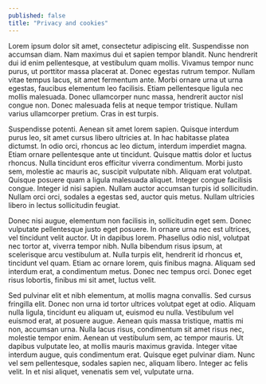 ```yaml
---
published: false
title: "Privacy and cookies"
---
```

Lorem ipsum dolor sit amet, consectetur adipiscing elit. Suspendisse non accumsan diam. Nam maximus dui et sapien tempor blandit. Nunc hendrerit dui id enim pellentesque, at vestibulum quam mollis. Vivamus tempor nunc purus, ut porttitor massa placerat at. Donec egestas rutrum tempor. Nullam vitae tempus lacus, sit amet fermentum ante. Morbi ornare urna ut urna egestas, faucibus elementum leo facilisis. Etiam pellentesque ligula nec mollis malesuada. Donec ullamcorper nunc massa, hendrerit auctor nisl congue non. Donec malesuada felis at neque tempor tristique. Nullam varius ullamcorper pretium. Cras in est turpis.

Suspendisse potenti. Aenean sit amet lorem sapien. Quisque interdum purus leo, sit amet cursus libero ultricies at. In hac habitasse platea dictumst. In odio orci, rhoncus ac leo dictum, interdum imperdiet magna. Etiam ornare pellentesque ante ut tincidunt. Quisque mattis dolor et luctus rhoncus. Nulla tincidunt eros efficitur viverra condimentum. Morbi justo sem, molestie ac mauris ac, suscipit vulputate nibh. Aliquam erat volutpat. Quisque posuere quam a ligula malesuada aliquet. Integer congue facilisis congue. Integer id nisi sapien. Nullam auctor accumsan turpis id sollicitudin. Nullam orci orci, sodales a egestas sed, auctor quis metus. Nullam ultricies libero in lectus sollicitudin feugiat.

Donec nisi augue, elementum non facilisis in, sollicitudin eget sem. Donec vulputate pellentesque justo eget posuere. In ornare urna nec est ultrices, vel tincidunt velit auctor. Ut in dapibus lorem. Phasellus odio nisl, volutpat nec tortor at, viverra tempor nibh. Nulla bibendum risus ipsum, at scelerisque arcu vestibulum at. Nulla turpis elit, hendrerit id rhoncus et, tincidunt vel quam. Etiam ac ornare lorem, quis finibus magna. Aliquam sed interdum erat, a condimentum metus. Donec nec tempus orci. Donec eget risus lobortis, finibus mi sit amet, luctus velit.

Sed pulvinar elit et nibh elementum, at mollis magna convallis. Sed cursus fringilla elit. Donec non urna id tortor ultrices volutpat eget at odio. Aliquam nulla ligula, tincidunt eu aliquam ut, euismod eu nulla. Vestibulum vel euismod erat, at posuere augue. Aenean quis massa tristique, mattis mi non, accumsan urna. Nulla lacus risus, condimentum sit amet risus nec, molestie tempor enim. Aenean ut vestibulum sem, ac tempor mauris. Ut dapibus vulputate leo, at mollis mauris maximus gravida. Integer vitae interdum augue, quis condimentum erat. Quisque eget pulvinar diam. Nunc vel sem pellentesque, sodales sapien nec, aliquam libero. Integer ac felis velit. In et nisi aliquet, venenatis sem vel, vulputate urna.